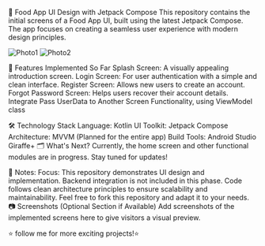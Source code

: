 
🍔 Food App UI Design with Jetpack Compose
This repository contains the initial screens of a Food App UI, built using the latest Jetpack Compose. The app focuses on creating a seamless user experience with modern design principles.

![Photo1](https://github.com/user-attachments/assets/527d70a8-6078-4d89-a2fb-c0d74bcff589)
![Photo2](https://github.com/user-attachments/assets/27c19ebc-0bee-4343-b884-713b46e4f6c1)


🚀 Features Implemented So Far
Splash Screen: A visually appealing introduction screen.
Login Screen: For user authentication with a simple and clean interface.
Register Screen: Allows new users to create an account.
Forgot Password Screen: Helps users recover their account details.
Integrate Pass UserData to Another Screen Functionality, using ViewModel class

🛠️ Technology Stack
Language: Kotlin
UI Toolkit: Jetpack Compose
Architecture: MVVM (Planned for the entire app)
Build Tools: Android Studio Giraffe+
🗂️ What's Next?
Currently, the home screen and other functional modules are in progress. Stay tuned for updates!

📌 Notes:
Focus: This repository demonstrates UI design and implementation. Backend integration is not included in this phase.
Code follows clean architecture principles to ensure scalability and maintainability.
Feel free to fork this repository and adapt it to your needs.
📷 Screenshots (Optional Section if Available)
Add screenshots of the implemented screens here to give visitors a visual preview.

⭐️  follow me for more exciting projects!⭐️ 
